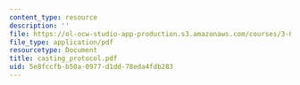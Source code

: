 ```yaml
---
content_type: resource
description: ''
file: https://ol-ocw-studio-app-production.s3.amazonaws.com/courses/3-094-materials-in-human-experience-spring-2004/5e8fccfbb50a0977d1dd78eda4fdb283_casting_protocol.pdf
file_type: application/pdf
resourcetype: Document
title: casting_protocol.pdf
uid: 5e8fccfb-b50a-0977-d1dd-78eda4fdb283
---
```

